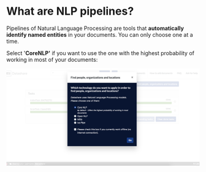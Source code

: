# What are NLP pipelines?

Pipelines of Natural Language Processing are tools that **automatically identify named entities** in your documents. You can only choose one at a time.

Select '**CoreNLP'** if you want to use the one with the highest probability of working in most of your documents:

![](<../../../.gitbook/assets/2222 (1).png>)
